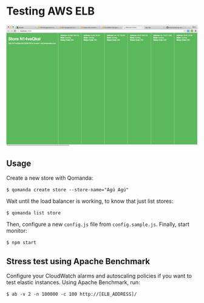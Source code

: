 # Testing AWS ELB

![Screenshot](https://raw.githubusercontent.com/4yopping/testing-aws-elb/master/screenshot.png)

## Usage

Create a new store with Qomanda:

```
$ qomanda create store --store-name="Agú Agú"
```

Wait until the load balancer is working, to know that just list stores:

```
$ qomanda list store
```

Then, configure a new `config.js` file from `config.sample.js`. Finally, start monitor:

```
$ npm start
```

## Stress test using Apache Benchmark

Configure your CloudWatch alarms and autoscaling policies if you want to test elastic instances. Using Apache Benchmark, run:

```
$ ab -v 2 -n 100000 -c 100 http://[ELB_ADDRESS]/
```



